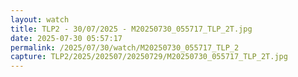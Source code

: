 ```yaml
---
layout: watch
title: TLP2 - 30/07/2025 - M20250730_055717_TLP_2T.jpg
date: 2025-07-30 05:57:17
permalink: /2025/07/30/watch/M20250730_055717_TLP_2
capture: TLP2/2025/202507/20250729/M20250730_055717_TLP_2T.jpg
---
```

